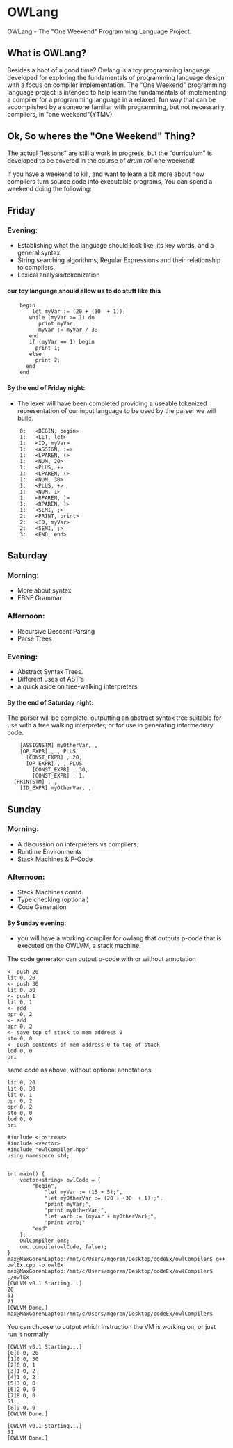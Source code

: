 # OWLang
OWLang - The "One Weekend" Programming Language Project.

## What is OWLang?
Besides a hoot of a good time? Owlang is a toy programming language developed for exploring the fundamentals 
of programming language design with a focus on compiler implementation. The "One Weekend" programming language project
is intended to help learn the fundamentals of implementing a compiler for a programming language in a relaxed, fun way 
that can be accomplished by a someone familiar with programming, but not necessarily compilers, in "one weekend"(YTMV).


## Ok, So wheres the "One Weekend" Thing?
The actual "lessons" are still a work in progress, but the "curriculum" is developed to be covered 
in the course of *drum roll* one weekend! 

If you have a weekend to kill, and want to learn a bit more about how compilers turn source code into executable programs,
You can spend a weekend doing the following: 

 ## Friday 
 ### Evening:
 - Establishing what the language should look like, its key words, and a general syntax.
 - String searching algorithms, Regular Expressions and their relationship to compilers.
 - Lexical analysis/tokenization
#### our toy language should allow us to do stuff like this   
```
    begin 
        let myVar := (20 + (30  + 1));
       while (myVar >= 1) do
          print myVar;
          myVar := myVar / 3;
       end
       if (myVar == 1) begin
         print 1;
       else
         print 2;
      end
    end
```

#### By the end of Friday night:
 - The lexer will have been completed providing a useable tokenized representation
of our input language to be used by the parser we will build.

```
    0:   <BEGIN, begin>
    1:   <LET, let>
    1:   <ID, myVar>
    1:   <ASSIGN, :=>
    1:   <LPAREN, (>
    1:   <NUM, 20>
    1:   <PLUS, +>
    1:   <LPAREN, (>
    1:   <NUM, 30>
    1:   <PLUS, +>
    1:   <NUM, 1>
    1:   <RPAREN, )>
    1:   <RPAREN, )>
    1:   <SEMI, ;>   
    2:   <PRINT, print>
    2:   <ID, myVar>
    2:   <SEMI, ;>
    3:   <END, end>
```

## Saturday 
### Morning:
 - More about syntax
 - EBNF Grammar
### Afternoon:
 - Recursive Descent Parsing
 - Parse Trees
### Evening:
- Abstract Syntax Trees.
- Different uses of AST's
- a quick aside on tree-walking interpreters

#### By the end of Saturday night:
  The parser will be complete, outputting an abstract syntax tree suitable for use
  with a tree walking interpreter, or for use in generating intermediary code.

```
    [ASSIGNSTM] myOtherVar, ,
    [OP_EXPR] , , PLUS
      [CONST_EXPR] , 20,
      [OP_EXPR] , , PLUS
        [CONST_EXPR] , 30,
        [CONST_EXPR] , 1,
  [PRINTSTM] , ,
    [ID_EXPR] myOtherVar, ,
```

## Sunday 
### Morning:
 - A discussion on interpreters vs compilers.
 - Runtime Environments
 - Stack Machines & P-Code
### Afternoon:
 - Stack Machines contd.
 - Type checking (optional)
 - Code Generation

#### By Sunday evening:
- you will have a working compiler for owlang that outputs
p-code that is executed on the OWLVM, a stack machine.

The code generator can output p-code with or without annotation
```
<- push 20
lit 0, 20
<- push 30
lit 0, 30
<- push 1
lit 0, 1
<- add
opr 0, 2
<- add
opr 0, 2
<- save top of stack to mem address 0
sto 0, 0
<- push contents of mem address 0 to top of stack
lod 0, 0
pri
```

same code as above, without optional annotations
```
lit 0, 20
lit 0, 30
lit 0, 1
opr 0, 2
opr 0, 2
sto 0, 0
lod 0, 0
pri
```

```
#include <iostream>
#include <vector>
#include "owlCompiler.hpp"
using namespace std;


int main() {
    vector<string> owlCode = {
        "begin", 
            "let myVar := (15 + 5);",
            "let myOtherVar := (20 + (30  + 1));",
            "print myVar;",
            "print myOtherVar;",
            "let varb := (myVar + myOtherVar);",
            "print varb;"
        "end" 
    };
    OwlCompiler omc;
    omc.compile(owlCode, false);
}
max@MaxGorenLaptop:/mnt/c/Users/mgoren/Desktop/codeEx/owlCompiler$ g++ owlEx.cpp -o owlEx
max@MaxGorenLaptop:/mnt/c/Users/mgoren/Desktop/codeEx/owlCompiler$ ./owlEx
[OWLVM v0.1 Starting...]
20
51
71
[OWLVM Done.]
max@MaxGorenLaptop:/mnt/c/Users/mgoren/Desktop/codeEx/owlCompiler$
```

You can choose to output which instruction the VM is working on, or just run it normally
```
[OWLVM v0.1 Starting...]
[0]0 0, 20
[1]0 0, 30
[2]0 0, 1
[3]1 0, 2
[4]1 0, 2
[5]3 0, 0
[6]2 0, 0
[7]8 0, 0
51
[8]9 0, 0
[OWLVM Done.]

[OWLVM v0.1 Starting...]
51
[OWLVM Done.]
```
